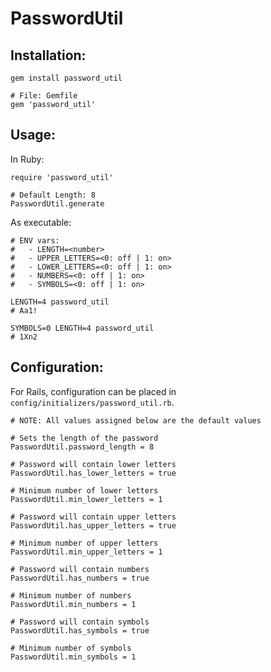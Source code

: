 # PasswordUtil

## Installation:

```
gem install password_util

# File: Gemfile
gem 'password_util'
```

## Usage:

In Ruby:
```
require 'password_util'

# Default Length: 8
PasswordUtil.generate
```

As executable:
```
# ENV vars:
#   - LENGTH=<number>
#   - UPPER_LETTERS=<0: off | 1: on>
#   - LOWER_LETTERS=<0: off | 1: on>
#   - NUMBERS=<0: off | 1: on>
#   - SYMBOLS=<0: off | 1: on>

LENGTH=4 password_util
# Aa1!

SYMBOLS=0 LENGTH=4 password_util
# 1Xn2
```

## Configuration:

For Rails, configuration can be placed in `config/initializers/password_util.rb`.

```
# NOTE: All values assigned below are the default values

# Sets the length of the password
PasswordUtil.password_length = 8

# Password will contain lower letters
PasswordUtil.has_lower_letters = true

# Minimum number of lower letters
PasswordUtil.min_lower_letters = 1

# Password will contain upper letters
PasswordUtil.has_upper_letters = true

# Minimum number of upper letters
PasswordUtil.min_upper_letters = 1

# Password will contain numbers
PasswordUtil.has_numbers = true

# Minimum number of numbers
PasswordUtil.min_numbers = 1

# Password will contain symbols
PasswordUtil.has_symbols = true

# Minimum number of symbols
PasswordUtil.min_symbols = 1
```
